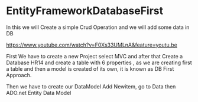 # EntityFrameworkDatabaseFirst
In this we will Create a simple Crud Operation and we will add some data in DB

https://www.youtube.com/watch?v=F0Xs33UMLnA&feature=youtu.be

First We have to create a new Project select MVC and after that Create a Database HR14 and create a table with 6 properties , as we are creating first a table and then a model is created of its own, it is known as DB First Approach.

Then we have to create our DataModel  Add Newitem, go to Data then ADO.net Entity Data Model
